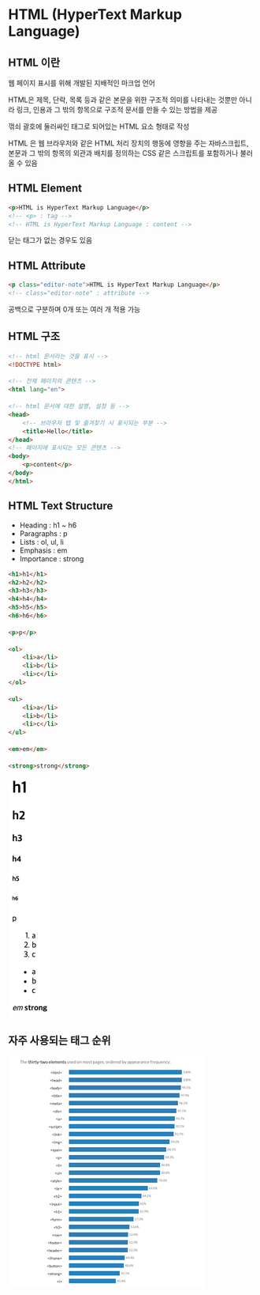 # HTML (HyperText Markup Language)

## HTML 이란

웹 페이지 표시를 위해 개발된 지배적인 마크업 언어

HTML은 제목, 단락, 목록 등과 같은 본문을 위한 구조적 의미를 나타내는 것뿐만 아니라 링크, 인용과 그 밖의 항목으로 구조적 문서를 만들 수 있는 방법을 제공

꺾쇠 괄호에 둘러싸인 태그로 되어있는 HTML 요소 형태로 작성

HTML 은 웹 브라우저와 같은 HTML 처리 장치의 행동에 영향을 주는 자바스크립트, 본문과 그 밖의 항목의 외관과 배치를 정의하는 CSS 같은 스크립트를 포함하거나 불러올 수 있음

## HTML Element

```html
<p>HTML is HyperText Markup Language</p>
<!-- <p> : tag -->
<!-- HTML is HyperText Markup Language : content -->
```

닫는 태그가 없는 경우도 있음

## HTML Attribute

```html
<p class="editor-note">HTML is HyperText Markup Language</p>
<!-- class="editor-note" : attribute -->
```

공백으로 구분하며 0개 또는 여러 개 적용 가능

## HTML 구조

```html
<!-- html 문서라는 것을 표시 -->
<!DOCTYPE html> 

<!-- 전체 페이지의 콘텐츠 -->
<html lang="en">

<!-- html 문서에 대한 설명, 설정 등 -->
<head>
    <!-- 브라우저 탭 및 즐겨찾기 시 표시되는 부분 -->
    <title>Hello</title>
</head>
<!-- 페이지에 표시되는 모든 콘텐츠 -->
<body>
    <p>content</p>
</body>
</html>
```

## HTML Text Structure

- Heading : h1 ~ h6
- Paragraphs : p
- Lists : ol, ul, li
- Emphasis : em
- Importance : strong

```html
<h1>h1</h1>
<h2>h2</h2>
<h3>h3</h3>
<h4>h4</h4>
<h5>h5</h5>
<h6>h6</h6>

<p>p</p>

<ol>
    <li>a</li>
    <li>b</li>
    <li>c</li>
</ol>

<ul>
    <li>a</li>
    <li>b</li>
    <li>c</li>
</ul>

<em>em</em>

<strong>strong</strong>
```

![html1](html1.png)

## 자주 사용되는 태그 순위

![tag](html_tag.png)
